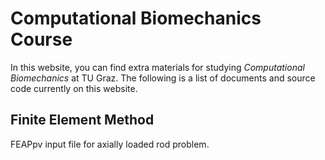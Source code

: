 # Computational Biomechanics Course 

In this website, you can find extra materials for studying *Computational Biomechanics* at TU Graz. The following is a list of documents and source code currently on this website. 

## Finite Element Method 
FEAPpv input file for axially loaded rod problem. 

